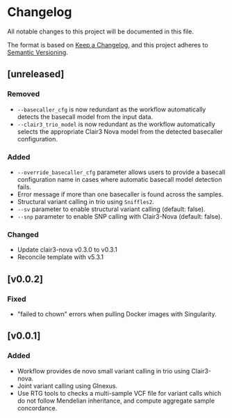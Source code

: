 # Changelog
All notable changes to this project will be documented in this file.

The format is based on [Keep a Changelog](https://keepachangelog.com/en/1.1.0/),
and this project adheres to [Semantic Versioning](https://semver.org/spec/v2.0.0.html).

## [unreleased]
### Removed
- `--basecaller_cfg` is now redundant as the workflow automatically detects the basecall model from the input data.
- `--clair3_trio_model` is now redundant as the workflow automatically selects the appropriate Clair3 Nova model from the detected basecaller configuration.
### Added
- `--override_basecaller_cfg` parameter allows users to provide a basecall configuration name in cases where automatic basecall model detection fails.
- Error message if more than one basecaller is found across the samples.
- Structural variant calling in trio using `Sniffles2`.
- `--sv` parameter to enable structural variant calling (default: false).
- `--snp` parameter to enable SNP calling with Clair3-Nova (default: false).
### Changed
- Update clair3-nova v0.3.0 to v0.3.1 
- Reconcile template with v5.3.1

## [v0.0.2]
### Fixed
* "failed to chown" errors when pulling Docker images with Singularity.

## [v0.0.1]
### Added
* Workflow provides de novo small variant calling in trio using Clair3-nova.
* Joint variant calling using Glnexus.
* Use RTG tools to checks a multi-sample VCF file for variant calls which do not follow Mendelian inheritance, and compute aggregate sample concordance.
